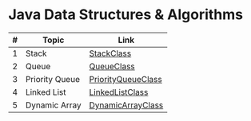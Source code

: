 # Java Data Structures & Algorithms
 
|    #   |      Topic     |     Link    |
| ------ | -------------- | ----------- |
| 1      | Stack          | [StackClass](https://github.com/suppaGonzal0/Java-Data-Structures-Algorithms/blob/main/StackClass.java) |
| 2      | Queue          | [QueueClass](https://github.com/suppaGonzal0/Java-Data-Structures-Algorithms/blob/main/QueueClass.java) |
| 3      | Priority Queue | [PriorityQueueClass](https://github.com/suppaGonzal0/Java-Data-Structures-Algorithms/blob/main/PriorityQueueClass.java) |
| 4      | Linked List    | [LinkedListClass](https://github.com/suppaGonzal0/Java-Data-Structures-Algorithms/blob/main/LinkedListClass.java) |
| 5      | Dynamic Array  | [DynamicArrayClass](https://github.com/suppaGonzal0/Java-Data-Structures-Algorithms/blob/main/DynamicArray.java) |
